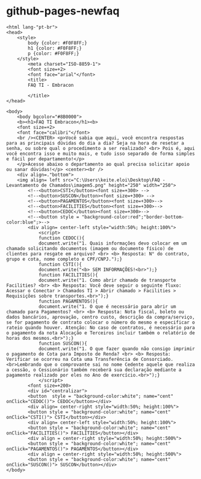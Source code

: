 # github-pages-newfaq
<!DOCTYPE html>

	<html lang-"pt-br">
	<head>
		<style>
			body {color: #F0F8FF;}
			h1 {color: #F0F8FF;}
			p {color: #F0F8FF;}
		</style>
			<meta charset="ISO-8859-1">
			<font size=+2>
			<font face="arial"</font>
			<title> 
			FAQ TI - Embracon
			
			</title>
	</head>
	
	<body>
		<body bgcolor="#8B0000">
		<b><h1>FAQ TI Embracon</h1><b>
		<font size=+2>
		<font face="calibri"</font>
		<br /><CENTER> <p>Você sabia que aqui, você encontra respostas para as principais dúvidas do dia a dia? Seja na hora de resetar a senha, ou sobre qual o procedimento a ser realizado? <br> Pois é, aqui você encontra isso e muito mais, e tudo isso separado de forma simples e fácil por departamento!</p>
		</p>Acesse abaixo o departamento ao qual precisa solicitar apoio ou sanar dúvidas!</p> <center><br />
		<div align=."bottom">
		<img align= left src="C:\Users\keite.eloi\Desktop\FAQ - Levantamento de Chamados\imagem5.png" height="250" width="250">
			<!--<button>CSTI</button><font size=+300> -->
			<!--<button>SUSCON</button><font size=+300> -->
			<!--<button>PAGAMENTOS</button><font size=+300>-->
			<!--<button>FACILITIES</button><font size=+300>-->
			<!--<button>CEDOC</button><font size=+300>-->
			<!--<button style = "background-color:red";"border-bottom-color:blue";>-->
			<div align= center-left style="width:50%; height:100%">
				<script>
				function CEDOC(){
				document.write("1. Quais informações devo colocar em um chamado solicitando documentos (imagem ou documento físico) de clientes para resgate em arquivo? <br> <b> Resposta: N° do contrato, grupo e cota, nome completo e CPF/CNPJ.");}
				function CSTI(){
				document.write("<b> SEM INFORMAÇÕES!<br>");}
				function FACILITIES(){
				document.write("1. Como abrir chamado de transporte Facilities? <br> <b> Resposta: Você deve seguir o seguinte fluxo: Acessar o Conectar > Chamados TI > Abrir chamado > Facilities > Requisições sobre transportes.<br>");}
				function PAGAMENTOS(){
				document.write("1. O que é necessário para abrir um chamado para Pagamentos? <br> <b> Resposta: Nota fiscal, boleto ou dados bancários, aprovação, centro custo, descrição da compra/serviço, se for pagamento de contrato colocar o número do mesmo e especificar o rateio quando houver. Atenção: No caso de contratos, é necessário para o pagamento da nota Alocação e Terceiros incluir também o relatório de horas dos mesmos.<br>");}
				function SUSCON(){
				document.write("1. O que fazer quando não consigo imprimir o pagamento de Cota para Imposto de Renda? <br> <b> Resposta: Verificar se ocorreu na Cota uma Transferência de Consorciado.<br>Lembrando que o comprovante sai no nome Cedente aquele que realiza a cessão, o Cessionário também receberá sua declaração mediante a pagamento realizado por eles no Ano de exercício.<br>");}
				</script>				
			<font size=+200>
			<div id="centralizar">
			<button  style = "background-color:white"; name="cent" onClick="CEDOC()"> CEDOC</button></div>
			<div align= center-right style="width:50%; height:100%">
			<button style = "background-color:white"; name="cent" onClick="CSTI()"> CSTI</button></div>
			<div align= center-left style="width:50%; height:100%">
			<button style = "background-color:white"; name="cent" onClick="FACILITIES()"> FACILITIES</button></div>
			<div align = center-right style="width:50%; height:500%">
			<button style = "background-color:white"; name="cent" onClick="PAGAMENTOS()"> PAGAMENTOS</button></div>
			<div align = center-right style="width:50%; height:500%">
			<button style = "background-color:white"; name="cent" onClick="SUSCON()"> SUSCON</button></div>
	</body>
</html>
